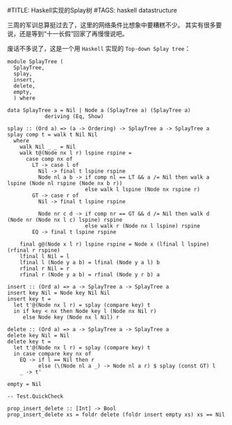 #TITLE: Haskell实现的Splay树
#TAGS: haskell datastructure

三周的军训总算挺过去了，这里的网络条件比想象中要糟糕不少。
其实有很多要说，还是等到“十一长假”回家了再慢慢说吧。

废话不多说了，这是一个用 `Haskell` 实现的 `Top-down Splay tree`：

    module SplayTree (
      SplayTree,
      splay,
      insert,
      delete,
      empty,
      ) where
    
    data SplayTree a = Nil | Node a (SplayTree a) (SplayTree a)
                deriving (Eq, Show)
    
    splay :: (Ord a) => (a -> Ordering) -> SplayTree a -> SplayTree a
    splay comp t = walk t Nil Nil
      where
        walk Nil _ _ = Nil
        walk t@(Node nx l r) lspine rspine =
          case comp nx of
            LT -> case l of
              Nil -> final t lspine rspine
              Node nl a b -> if comp nl == LT && a /= Nil then walk a lspine (Node nl rspine (Node nx b r))
                             else walk l lspine (Node nx rspine r)
            GT -> case r of
              Nil -> final t lspine rspine
          
              Node nr c d -> if comp nr == GT && d /= Nil then walk d (Node nr (Node nx l c) lspine) rspine
                             else walk r (Node nx l lspine) rspine
            EQ -> final t lspine rspine
    
        final g@(Node x l r) lspine rspine = Node x (lfinal l lspine) (rfinal r rspine)
        lfinal l Nil = l
        lfinal l (Node y a b) = lfinal (Node y a l) b
        rfinal r Nil = r
        rfinal r (Node y a b) = rfinal (Node y r b) a
    
    insert :: (Ord a) => a -> SplayTree a -> SplayTree a
    insert key Nil = Node key Nil Nil
    insert key t =
      let t'@(Node nx l r) = splay (compare key) t
      in if key < nx then Node key l (Node nx Nil r)
         else Node key (Node nx l Nil) r
    
    delete :: (Ord a) => a -> SplayTree a -> SplayTree a
    delete key Nil = Nil
    delete key t =
      let t'@(Node nx l r) = splay (compare key) t
      in case compare key nx of
        EQ -> if l == Nil then r
              else (\(Node nl a _) -> Node nl a r) $ splay (const GT) l
        _ -> t'
    
    empty = Nil
    
    -- Test.QuickCheck
    
    prop_insert_delete :: [Int] -> Bool
    prop_insert_delete xs = foldr delete (foldr insert empty xs) xs == Nil
